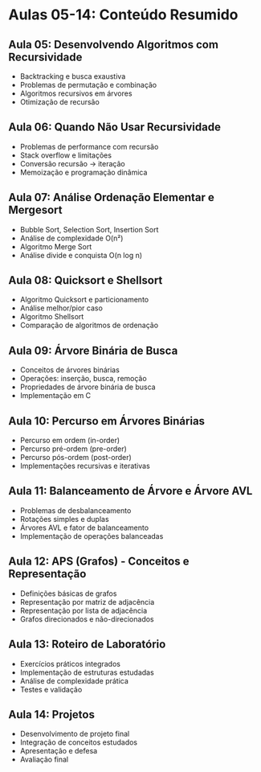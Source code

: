 # Aulas 05-14: Conteúdo Resumido

## Aula 05: Desenvolvendo Algoritmos com Recursividade
- Backtracking e busca exaustiva
- Problemas de permutação e combinação
- Algoritmos recursivos em árvores
- Otimização de recursão

## Aula 06: Quando Não Usar Recursividade
- Problemas de performance com recursão
- Stack overflow e limitações
- Conversão recursão → iteração
- Memoização e programação dinâmica

## Aula 07: Análise Ordenação Elementar e Mergesort
- Bubble Sort, Selection Sort, Insertion Sort
- Análise de complexidade O(n²)
- Algoritmo Merge Sort
- Análise divide e conquista O(n log n)

## Aula 08: Quicksort e Shellsort
- Algoritmo Quicksort e particionamento
- Análise melhor/pior caso
- Algoritmo Shellsort
- Comparação de algoritmos de ordenação

## Aula 09: Árvore Binária de Busca
- Conceitos de árvores binárias
- Operações: inserção, busca, remoção
- Propriedades de árvore binária de busca
- Implementação em C

## Aula 10: Percurso em Árvores Binárias
- Percurso em ordem (in-order)
- Percurso pré-ordem (pre-order)
- Percurso pós-ordem (post-order)
- Implementações recursivas e iterativas

## Aula 11: Balanceamento de Árvore e Árvore AVL
- Problemas de desbalanceamento
- Rotações simples e duplas
- Árvores AVL e fator de balanceamento
- Implementação de operações balanceadas

## Aula 12: APS (Grafos) - Conceitos e Representação
- Definições básicas de grafos
- Representação por matriz de adjacência
- Representação por lista de adjacência
- Grafos direcionados e não-direcionados

## Aula 13: Roteiro de Laboratório
- Exercícios práticos integrados
- Implementação de estruturas estudadas
- Análise de complexidade prática
- Testes e validação

## Aula 14: Projetos
- Desenvolvimento de projeto final
- Integração de conceitos estudados
- Apresentação e defesa
- Avaliação final
